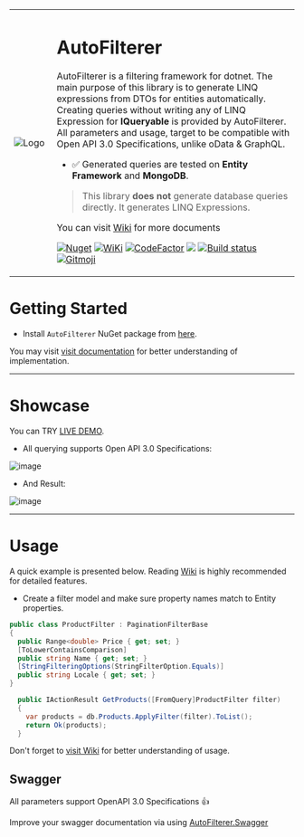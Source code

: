 <table>
<tr>
<td width="15%">

 ![Logo](https://github.com/enisn/AutoFilterer/blob/master/art/auto_filterer_icon.png?raw=true) 

</td>
<td>

 # AutoFilterer

AutoFilterer is a filtering framework for dotnet.
The main purpose of this library is to generate LINQ expressions from DTOs for entities automatically. Creating queries without writing any of LINQ Expression for **IQueryable** is provided by AutoFilterer. All parameters and usage, target to be compatible with Open API 3.0 Specifications, unlike oData & GraphQL.

- ✅ Generated queries are tested on **Entity Framework** and **MongoDB**. 

> This library **does not** generate database queries directly. It generates LINQ Expressions.

You can visit [Wiki](../../wiki) for more documents

[![Nuget](https://img.shields.io/nuget/v/AutoFilterer?logo=nuget)](https://www.nuget.org/packages/AutoFilterer/)
[![WiKi](https://img.shields.io/badge/Visit-Wiki-orange)](../../wiki)
[![CodeFactor](https://www.codefactor.io/repository/github/enisn/autofilterer/badge)](https://www.codefactor.io/repository/github/enisn/autofilterer)
<a href="https://codeclimate.com/github/enisn/AutoFilterer/maintainability"><img src="https://api.codeclimate.com/v1/badges/9d3ef7b380c4257c04fd/maintainability" /></a>
[![Build status](https://ci.appveyor.com/api/projects/status/fhsry13a6k6j712w?svg=true)](https://ci.appveyor.com/project/enisn/autofilterer)
<a href="https://gitmoji.carloscuesta.me">
  <img src="https://img.shields.io/badge/gitmoji-%20😜%20😍-FFDD67.svg?style=flat-square" alt="Gitmoji">
</a>
</td>
</tr>
</table>

# Getting Started

- Install `AutoFilterer` NuGet package from [here](https://www.nuget.org/packages/AutoFilterer/).

You may visit [visit documentation](../../wiki) for better understanding of implementation.


***

# Showcase

You can TRY [LIVE DEMO](https://autofilterer-showcase.herokuapp.com/swagger/index.html#/Books/get_api_Books).

- All querying supports Open API 3.0 Specifications:

![image](https://user-images.githubusercontent.com/23705418/82128447-f9961180-97c3-11ea-87b3-452c38d9f676.png)

- And Result:

![image](https://user-images.githubusercontent.com/23705418/82128521-6ad5c480-97c4-11ea-9f78-575733c101dd.png)

***

# Usage
A quick example is presented below. Reading [Wiki](../../wiki) is highly recommended for detailed features.

- Create a filter model and make sure property names match to Entity properties.

```csharp
public class ProductFilter : PaginationFilterBase
{
  public Range<double> Price { get; set; }
  [ToLowerContainsComparison]
  public string Name { get; set; }
  [StringFilteringOptions(StringFilterOption.Equals)]
  public string Locale { get; set; }
}
```

```csharp
  public IActionResult GetProducts([FromQuery]ProductFilter filter)
  {
    var products = db.Products.ApplyFilter(filter).ToList();
    return Ok(products);
  }
```

Don't forget to [visit Wiki](../../wiki) for better understanding of usage.

## Swagger
All parameters support OpenAPI 3.0 Specifications 👍

Improve your swagger documentation via using [AutoFilterer.Swagger](https://github.com/enisn/AutoFilterer/tree/master/src/AutoFilterer.Swagger)
